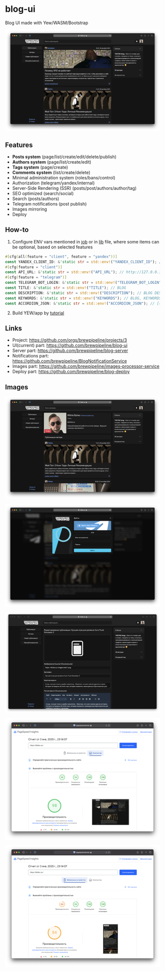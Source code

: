 # blog-ui
Blog UI made with Yew/WASM/Bootstrap

![1](https://raw.githubusercontent.com/brewpipeline/blog-ui/main/images/1.png)

Features
---
- **Posts system** (page/list/create/edit/delete/publish)
- **Authors system** (page/list/create/edit)
- **Tags system** (page/create)
- **Comments system** (list/create/delete)
- Minimal administration system (roles/bans/control)
- Authorization (telegram/yandex/internal)
- Server-Side Rendering (SSR) (posts/post/authors/author/tag)
- SEO optimized (search/social)
- Search (posts/authors)
- Telegram notifications (post publish)
- Images mirroring
- Deploy

How-to
---
1. Configure ENV vars mentioned in [job](https://github.com/brewpipeline/blog-ui/blob/main/.github/workflows/builds.yml) or in [lib](https://github.com/brewpipeline/blog-ui/blob/main/src/lib.rs) file, where some items can be optional, based on selected features
```rust
#[cfg(all(feature = "client", feature = "yandex"))]
const YANDEX_CLIENT_ID: &'static str = std::env!("YANDEX_CLIENT_ID"); // ee156ec6ee994a748e724f604db8e305
#[cfg(feature = "client")]
const API_URL: &'static str = std::env!("API_URL"); // http://127.0.0.1:3000/api
#[cfg(feature = "telegram")]
const TELEGRAM_BOT_LOGIN: &'static str = std::env!("TELEGRAM_BOT_LOGIN"); // AnyBlogBot
const TITLE: &'static str = std::env!("TITLE"); // BLOG
const DESCRIPTION: &'static str = std::env!("DESCRIPTION"); // BLOG DESCRIPTION
const KEYWORDS: &'static str = std::env!("KEYWORDS"); // BLOG, KEYWORDS
const ACCORDION_JSON: &'static str = std::env!("ACCORDION_JSON"); // [{"title":"О блоге","body":"<strong>Ты ошибка эволюции.</strong><br/>А блог этот про хороших людей в плохое время."},{"title":"Контент","body":"Привет!"}]
```
2. Build YEW/app by [tutorial](https://yew.rs/docs/tutorial)

Links
---
- Project: https://github.com/orgs/brewpipeline/projects/3
- UI(current) part: https://github.com/brewpipeline/blog-ui
- Server part: https://github.com/brewpipeline/blog-server
- Notifications part: https://github.com/brewpipeline/BlogNotificationService
- Images part: https://github.com/brewpipeline/images-processor-service
- Deploy part: https://github.com/brewpipeline/blog-deploy

Images
---

![2](https://raw.githubusercontent.com/brewpipeline/blog-ui/main/images/2.png)

![3](https://raw.githubusercontent.com/brewpipeline/blog-ui/main/images/3.png)

![4](https://raw.githubusercontent.com/brewpipeline/blog-ui/main/images/4.png)

![5](https://raw.githubusercontent.com/brewpipeline/blog-ui/main/images/5.png)

![6](https://raw.githubusercontent.com/brewpipeline/blog-ui/main/images/6.png)
